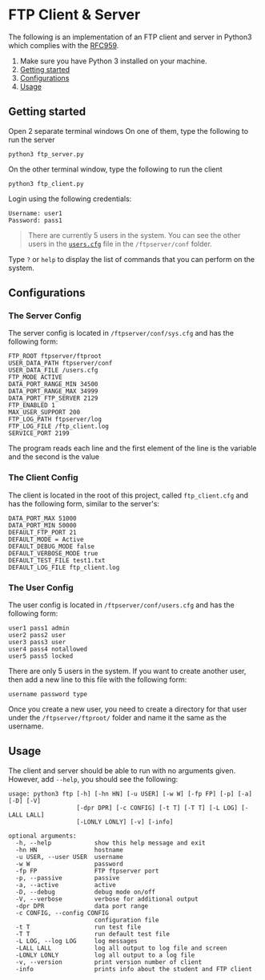 # FTP Client & Server

The following is an implementation of an FTP client and server in Python3 which complies with the [RFC959](https://www.ietf.org/rfc/rfc959.txt).

1. Make sure you have Python 3 installed on your machine.
2. [Getting started](#getting-started)
3. [Configurations](#configurations)
4. [Usage](#usage)

## Getting started


Open 2 separate terminal windows
On one of them, type the following to run the server

```
python3 ftp_server.py
```

On the other terminal window, type the following to run the client
```
python3 ftp_client.py
```

Login using the following credentials:

```
Username: user1
Password: pass1
```

> There are currently 5 users in the system. You can see the other users in the [`users.cfg`](#the-user-config) file in the `/ftpserver/conf` folder.

Type `?` or `help` to display the list of commands that you can perform on the system.

## Configurations

### The Server Config
The server config is located in `/ftpserver/conf/sys.cfg` and has the following form:

```
FTP_ROOT ftpserver/ftproot
USER_DATA_PATH ftpserver/conf
USER_DATA_FILE /users.cfg
FTP_MODE ACTIVE
DATA_PORT_RANGE_MIN 34500
DATA_PORT_RANGE_MAX 34999
DATA_PORT_FTP_SERVER 2129
FTP_ENABLED 1
MAX_USER_SUPPORT 200
FTP_LOG_PATH ftpserver/log
FTP_LOG_FILE /ftp_client.log
SERVICE_PORT 2199
```

The program reads each line and the first element of the line is the variable and the second is the value

### The Client Config
The client is located in the root of this project, called `ftp_client.cfg` and has the following form, similar to the server's:

```
DATA_PORT_MAX 51000
DATA_PORT_MIN 50000
DEFAULT_FTP_PORT 21
DEFAULT_MODE = Active
DEFAULT_DEBUG_MODE false
DEFAULT_VERBOSE_MODE true
DEFAULT_TEST_FILE test1.txt
DEFAULT_LOG_FILE ftp_client.log
```

### The User Config
The user config is located in `/ftpserver/conf/users.cfg` and has the following form:

```
user1 pass1 admin
user2 pass2 user
user3 pass3 user
user4 pass4 notallowed
user5 pass5 locked
```
There are only 5 users in the system. If you want to create another user, then add a new line to this file with the following form:

```
username password type
```
Once you create a new user, you need to create a directory for that user under the `/ftpserver/ftproot/` folder and name it the same as the username.

## Usage
The client and server should be able to run with no arguments given. However, add `--help`, you should see the following:

```
usage: python3 ftp [-h] [-hn HN] [-u USER] [-w W] [-fp FP] [-p] [-a] [-D] [-V]
                   [-dpr DPR] [-c CONFIG] [-t T] [-T T] [-L LOG] [-LALL LALL]
                   [-LONLY LONLY] [-v] [-info]

optional arguments:
  -h, --help            show this help message and exit
  -hn HN                hostname
  -u USER, --user USER  username
  -w W                  password
  -fp FP                FTP ftpserver port
  -p, --passive         passive
  -a, --active          active
  -D, --debug           debug mode on/off
  -V, --verbose         verbose for additional output
  -dpr DPR              data port range
  -c CONFIG, --config CONFIG
                        configuration file
  -t T                  run test file
  -T T                  run default test file
  -L LOG, --log LOG     log messages
  -LALL LALL            log all output to log file and screen
  -LONLY LONLY          log all output to a log file
  -v, --version         print version number of client
  -info                 prints info about the student and FTP client
```
